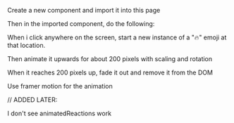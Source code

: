 Create a new component and import it into this page

Then in the imported component, do the following:

When i click anywhere on the screen, start a new instance of a "🔥" emoji at that location.

Then animate it upwards for about 200 pixels with scaling and rotation

When it reaches 200 pixels up, fade it out and remove it from the DOM

Use framer motion for the animation

// ADDED LATER:

I don't see animatedReactions work
